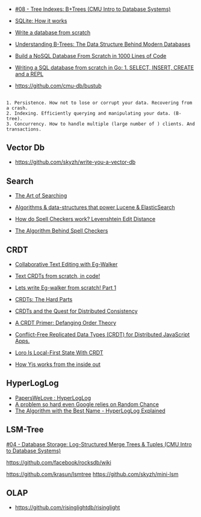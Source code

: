 #

* [#08 - Tree Indexes: B+Trees (CMU Intro to Database Systems)](https://www.youtube.com/watch?v=scUtG_6M_lU)
* [SQLite: How it works](https://www.youtube.com/watch?v=ZSKLA81tBis)
* [Write a database from scratch](https://www.youtube.com/playlist?list=PLWRwj01AnyEtjaw-ZnnAQWnVYPZF5WayV)

* [Understanding B-Trees: The Data Structure Behind Modern Databases](https://www.youtube.com/watch?v=K1a2Bk8NrYQ)

* [Build a NoSQL Database From Scratch in 1000 Lines of Code](https://medium.com/better-programming/build-a-nosql-database-from-the-scratch-in-1000-lines-of-code-8ed1c15ed924)
* [Writing a SQL database from scratch in Go: 1. SELECT, INSERT, CREATE and a REPL](https://notes.eatonphil.com/database-basics.html)

* https://github.com/cmu-db/bustub

##

```
1. Persistence. How not to lose or corrupt your data. Recovering from a crash.
2. Indexing. Efficiently querying and manipulating your data. (B-tree).
3. Concurrency. How to handle multiple (large number of ) clients. And transactions.
```

## Vector Db

* https://github.com/skyzh/write-you-a-vector-db

## Search

* [The Art of Searching](https://www.youtube.com/watch?v=yst6VQ7Lwpo)
* [Algorithms & data-structures that power Lucene & ElasticSearch](https://www.youtube.com/watch?v=eQ-rXP-D80U)

* [How do Spell Checkers work? Levenshtein Edit Distance](https://www.youtube.com/watch?v=Cu7Tl7FGigQ)
* [The Algorithm Behind Spell Checkers](https://www.youtube.com/watch?v=d-Eq6x1yssU)

## CRDT

* [Collaborative Text Editing with Eg-Walker](https://www.youtube.com/watch?v=rjbEG7COj7o)
* [Text CRDTs from scratch, in code!](https://www.youtube.com/watch?v=_lQ2Q4Kzi1I)
* [Lets write Eg-walker from scratch! Part 1](https://www.youtube.com/watch?v=ggXka5TTsOs)

* [CRDTs: The Hard Parts](https://www.youtube.com/watch?v=x7drE24geUw)
* [CRDTs and the Quest for Distributed Consistency](https://www.youtube.com/watch?v=B5NULPSiOGw)
* [A CRDT Primer: Defanging Order Theory](https://www.youtube.com/watch?v=OOlnp2bZVRs)
* [Conflict-Free Replicated Data Types (CRDT) for Distributed JavaScript Apps.](https://www.youtube.com/watch?v=M8-WFTjZoA0)

* [Loro Is Local-First State With CRDT](https://www.youtube.com/watch?v=NB7HRfyufLk)
* [How Yjs works from the inside out](https://www.youtube.com/watch?v=0l5XgnQ6rB4)

## HyperLogLog

* [PapersWeLove : HyperLogLog](https://www.youtube.com/watch?v=y3fTaxA8PkU)
* [A problem so hard even Google relies on Random Chance](https://www.youtube.com/watch?v=lJYufx0bfpw)
* [The Algorithm with the Best Name - HyperLogLog Explained](https://www.youtube.com/watch?v=2PlrMCiUN_s)

## LSM-Tree

[#04 - Database Storage: Log-Structured Merge Trees & Tuples (CMU Intro to Database Systems)](https://www.youtube.com/watch?v=IHtVWGhG0Xg&t=1372s)

https://github.com/facebook/rocksdb/wiki

https://github.com/krasun/lsmtree
https://github.com/skyzh/mini-lsm

## OLAP

* https://github.com/risinglightdb/risinglight
